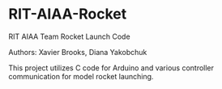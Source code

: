 # RIT-AIAA-Rocket
RIT AIAA Team Rocket Launch Code

Authors: Xavier Brooks, Diana Yakobchuk

This project utilizes C code for Arduino and various controller communication for model rocket launching.
